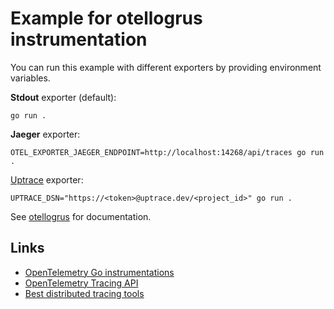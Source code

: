# Example for otellogrus instrumentation

You can run this example with different exporters by providing environment variables.

**Stdout** exporter (default):

```shell
go run .
```

**Jaeger** exporter:

```shell
OTEL_EXPORTER_JAEGER_ENDPOINT=http://localhost:14268/api/traces go run .
```

[Uptrace](https://github.com/uptrace/uptrace/) exporter:

```shell
UPTRACE_DSN="https://<token>@uptrace.dev/<project_id>" go run .
```

See [otellogrus](../) for documentation.

## Links

- [OpenTelemetry Go instrumentations](https://opentelemetry.uptrace.dev/instrumentations/?lang=go)
- [OpenTelemetry Tracing API](https://opentelemetry.uptrace.dev/guide/go-tracing.html)
- [Best distributed tracing tools](https://get.uptrace.dev/compare/distributed-tracing-tools.html)
